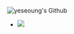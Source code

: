 ![yeseoung's Github](https://github-readme-stats.vercel.app/api?=anuraghazra&show_icons=true&theme=radical)
- <a href="이동할 링크">
  <img src="https://img.shields.io/badge/JavaScript-f7df1e?style=flat-square&logo=JavaScript&logoColor=white"/>
</a>

<!---
yeseoung/yeseoung is a ✨ special ✨ repository because its `README.md` (this file) appears on your GitHub profile.
You can click the Preview link to take a look at your changes.
--->
